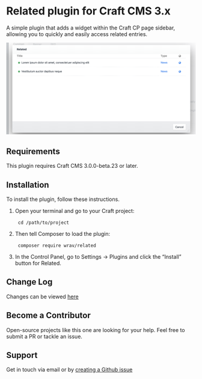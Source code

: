 # Related plugin for Craft CMS 3.x

A simple plugin that adds a widget within the Craft CP page sidebar, allowing you to quickly and easily access related entries.

![Screenshot](resources/img/modal.png)

## Requirements

This plugin requires Craft CMS 3.0.0-beta.23 or later.

## Installation

To install the plugin, follow these instructions.

1. Open your terminal and go to your Craft project:

        cd /path/to/project

2. Then tell Composer to load the plugin:

        composer require wrav/related

3. In the Control Panel, go to Settings → Plugins and click the “Install” button for Related.

## Change Log

Changes can be viewed [here](https://github.com/wrav/related/blob/master/CHANGELOG.md)

## Become a Contributor

Open-source projects like this one are looking for your help. Feel free to submit a PR or tackle an issue.

## Support

Get in touch via email or by [creating a Github issue](/wrav/related/issues)

